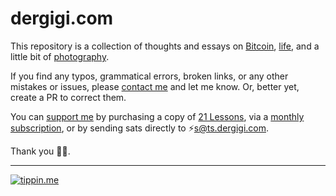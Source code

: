 # dergigi.com

This repository is a collection of thoughts and essays on [Bitcoin](https://dergigi.com/bitcoin/), [life](https://dergigi.com/blog/), and a little bit of [photography](https://dergigi.com/blog/).

If you find any typos, grammatical errors, broken links, or any other mistakes or issues, please [contact me](https://dergigi.com/contact/) and let me know. Or, better yet, create a PR to correct them.

You can [support me](https://dergigi.com/support/) by purchasing a copy of [21 Lessons](https://21lessons.com/), via a [monthly subscription](https://patreon.com/dergigi), or by sending sats directly to ⚡s@ts.dergigi.com.

Thank you 🙏🧡.

---

[![tippin.me](https://badgen.net/badge/⚡/s@ts.dergigi.com/f7931a)](https://dergigi.com/support)
